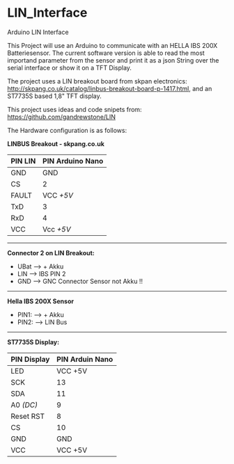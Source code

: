 # LIN_Interface
Arduino LIN Interface

This Project will use an Arduino to communicate with an HELLA IBS 200X Batteriesensor. The current software version is able to read the most importand parameter from the sensor and print it as a json String over the serial interface or show it on a TFT Display.

The project uses a LIN breakout board from skpan electronics: http://skpang.co.uk/catalog/linbus-breakout-board-p-1417.html, and an ST7735S based 1,8" TFT display.

This project uses ideas and code snipets from: https://github.com/gandrewstone/LIN

The Hardware configuration is as follows:

**LINBUS Breakout - skpang.co.uk**

|PIN LIN    |   PIN Arduino Nano |
|-----------|--------------------|
| GND       |  GND |  
| CS        |  2                 |
| FAULT     |  VCC *+5V*  |
| TxD       |  3                 |
| RxD       |  4                 |
| VCC       |  Vcc *+5V* |

********************************************************************
**Connector 2 on LIN Breakout:**

- UBat --> + Akku
- LIN  --> IBS PIN 2
- GND  --> GNC Connector Sensor not Akku !!
********************************************************************
**Hella IBS 200X Sensor**

- PIN1: --> + Akku
- PIN2: --> LIN Bus
******************************************************************** 
**ST7735S Display:**

|PIN Display  |  PIN Arduin Nano|
|---|----|
|LED          |  VCC +5V |
|SCK          |  13 |
|SDA          |  11 |
|A0 *(DC)*      |  9 |
|Reset RST    |  8 |
|CS           |  10 |
GND          |  GND
VCC          |  VCC +5V
